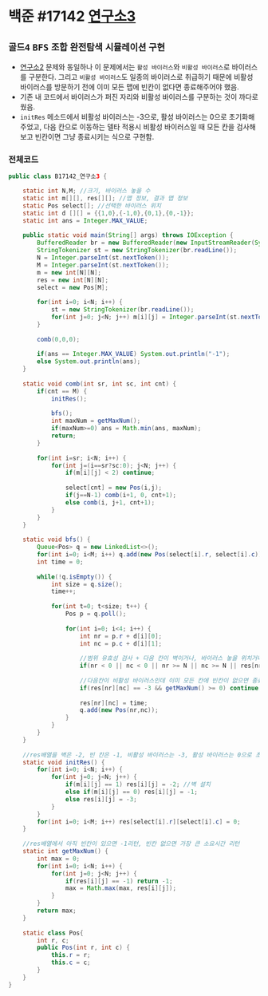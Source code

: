# 백준 #17142 [연구소3](https://www.acmicpc.net/problem/17142)
`골드4` `BFS` `조합` `완전탐색` `시뮬레이션` `구현`
---
- [연구소2](https://www.acmicpc.net/problem/17141) 문제와 동일하나 이 문제에서는 `활성 바이러스`와 `비활성 바이러스`로 바이러스를 구분한다. 그리고 `비활성 바이러스`도 일종의 바이러스로 취급하기 때문에 비활성 바이러스를 방문하기 전에 이미 모든 맵에 빈칸이 없다면 종료해주어야 했음.
- 기존 내 코드에서 바이러스가 퍼진 자리와 비활성 바이러스를 구분하는 것이 까다로웠음.
- `initRes` 메소드에서 비활성 바이러스는 -3으로, 활성 바이러스는 0으로 초기화해주었고, 다음 칸으로 이동하는 델타 적용시 비활성 바이러스일 때 모든 칸을 검사해보고 빈칸이면 그냥 종료시키는 식으로 구현함.

### 전체코드
```java
public class B17142_연구소3 {

	static int N,M; //크기, 바이러스 놓을 수
	static int m[][], res[][]; //맵 정보, 결과 맵 정보
	static Pos select[]; //선택한 바이러스 위치
	static int d [][] = {{1,0},{-1,0},{0,1},{0,-1}};
	static int ans = Integer.MAX_VALUE;
	
	public static void main(String[] args) throws IOException {
		BufferedReader br = new BufferedReader(new InputStreamReader(System.in));
		StringTokenizer st = new StringTokenizer(br.readLine());
		N = Integer.parseInt(st.nextToken());
		M = Integer.parseInt(st.nextToken());
		m = new int[N][N];
		res = new int[N][N];
		select = new Pos[M];
		
		for(int i=0; i<N; i++) {
			st = new StringTokenizer(br.readLine());
			for(int j=0; j<N; j++) m[i][j] = Integer.parseInt(st.nextToken());
		}
		
		comb(0,0,0);
		
		if(ans == Integer.MAX_VALUE) System.out.println("-1");
		else System.out.println(ans);
	}
	
	static void comb(int sr, int sc, int cnt) {
		if(cnt == M) {
			initRes();
			
			bfs();
			int maxNum = getMaxNum();
			if(maxNum>=0) ans = Math.min(ans, maxNum);
			return;
		}
		
		for(int i=sr; i<N; i++) {
			for(int j=(i==sr?sc:0); j<N; j++) {
				if(m[i][j] < 2) continue;
				
				select[cnt] = new Pos(i,j);
				if(j==N-1) comb(i+1, 0, cnt+1);
				else comb(i, j+1, cnt+1);
			}
		}
	}
	
	static void bfs() {
		Queue<Pos> q = new LinkedList<>();
		for(int i=0; i<M; i++) q.add(new Pos(select[i].r, select[i].c));
		int time = 0;
		
		while(!q.isEmpty()) {
			int size = q.size();
			time++;
			
			for(int t=0; t<size; t++) {
				Pos p = q.poll();
				
				for(int i=0; i<4; i++) {
					int nr = p.r + d[i][0];
					int nc = p.c + d[i][1];
					
					//범위 유효성 검사 + 다음 칸이 벽이거나, 바이러스 놓을 위치거나, 더 빨리 도달한 적 있으면 넘김
					if(nr < 0 || nc < 0 || nr >= N || nc >= N || res[nr][nc] == -2 || res[nr][nc] == 0 || (res[nr][nc] > 0 && res[nr][nc] <= time)) continue;
					
					//다음칸이 비활성 바이러스인데 이미 모든 칸에 빈칸이 없으면 종료시킴
					if(res[nr][nc] == -3 && getMaxNum() >= 0) continue;
					
					res[nr][nc] = time;
					q.add(new Pos(nr,nc));
				}
			}
		}
	}
	
	//res배열을 벽은 -2, 빈 칸은 -1, 비활성 바이러스는 -3, 활성 바이러스는 0으로 초기화
	static void initRes() {
		for(int i=0; i<N; i++) {
			for(int j=0; j<N; j++) {
				if(m[i][j] == 1) res[i][j] = -2; //벽 설치
				else if(m[i][j] == 0) res[i][j] = -1;
				else res[i][j] = -3;
			}
		}
		for(int i=0; i<M; i++) res[select[i].r][select[i].c] = 0;
	}
	
	//res배열에서 아직 빈칸이 있으면 -1리턴, 빈칸 없으면 가장 큰 소요시간 리턴
	static int getMaxNum() {
		int max = 0;
		for(int i=0; i<N; i++) {
			for(int j=0; j<N; j++) {
				if(res[i][j] == -1) return -1;
				max = Math.max(max, res[i][j]);
			}
		}
		return max;
	}
	
	static class Pos{
		int r, c;
		public Pos(int r, int c) {
			this.r = r;
			this.c = c;
		}
	}
}

```
